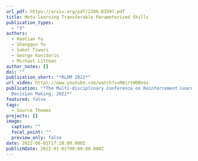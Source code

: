 ```yaml
---
url_pdf: https://arxiv.org/pdf/2206.03597.pdf
title: Meta-learning Transferable Parameterized Skills
publication_types:
  - "3"
authors:
  - Haotian Fu
  - Shangqun Yu
  - Saket Tiwari
  - George Konidaris
  - Michael Littman
author_notes: []
doi: ""
publication_short: "*RLDM 2022*"
url_video: https://www.youtube.com/watch?v=RWirtW0Bnes
publication: "*The Multi-disciplinary Conference on Reinforcement Learning and
  Decision Making, 2022*"
featured: false
tags:
  - Source Themes
projects: []
image:
  caption: ""
  focal_point: ""
  preview_only: false
date: 2022-06-01T17:28:00.000Z
publishDate: 2022-01-01T00:00:00.000Z
---
```

